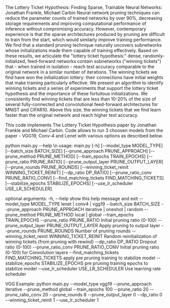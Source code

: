 The Lottery Ticket Hypothesis: Finding Sparse, Trainable Neural Networks:
Jonathan Frankle, Michael Carbin
Neural network pruning techniques can reduce the parameter counts of trained networks by over 90%, decreasing storage requirements and improving computational performance of inference without compromising accuracy. However, contemporary experience is that the sparse architectures produced by pruning are difficult to train from the start, which would similarly improve training performance.
We find that a standard pruning technique naturally uncovers subnetworks whose initializations made them capable of training effectively. Based on these results, we articulate the "lottery ticket hypothesis:" dense, randomly-initialized, feed-forward networks contain subnetworks ("winning tickets") that - when trained in isolation - reach test accuracy comparable to the original network in a similar number of iterations. The winning tickets we find have won the initialization lottery: their connections have initial weights that make training particularly effective.
We present an algorithm to identify winning tickets and a series of experiments that support the lottery ticket hypothesis and the importance of these fortuitous initializations. We consistently find winning tickets that are less than 10-20% of the size of several fully-connected and convolutional feed-forward architectures for MNIST and CIFAR10. Above this size, the winning tickets that we find learn faster than the original network and reach higher test accuracy.

This code implements The Lottery Ticket Hypothesis paper by Jonathan Frankle and Michael Carbin. Code allows to run 3 choosen models from the paper - VGG19, Conv-4 and Lenet with various options as described below. 

python main.py --help \n
usage: main.py [-h] [--model_type MODEL_TYPE] [--batch_size BATCH_SIZE]
               [--prune_approach PRUNE_APPROACH] [--prune_method PRUNE_METHOD]
               [--train_epochs TRAIN_EPOCHS] [--prune_ratio PRUNE_RATIO]
               [--prune_output_layer PRUNE_OUTPUT_LAYER]
               [--prune_rounds PRUNE_ROUNDS]
               [--winning_ticket_reinit WINNING_TICKET_REINIT]
               [--dp_ratio DP_RATIO] [--prune_ratio_conv PRUNE_RATIO_CONV]
               [--find_matching_tickets FIND_MATCHING_TICKETS]
               [--stabilize_epochs STABILIZE_EPOCHS]
               [--use_lr_scheduler USE_LR_SCHEDULER]

optional arguments:
  -h, --help            show this help message and exit
  --model_type MODEL_TYPE
                        lenet | conv4 | vgg19
  --batch_size BATCH_SIZE
  --prune_approach PRUNE_APPROACH
                        iterative | oneshot | random
  --prune_method PRUNE_METHOD
                        local | global
  --train_epochs TRAIN_EPOCHS
  --prune_ratio PRUNE_RATIO
                        Initial pruning ratio (0-100)
  --prune_output_layer PRUNE_OUTPUT_LAYER
                        Apply pruning to output layer
  --prune_rounds PRUNE_ROUNDS
                        Number of pruning rounds
  --winning_ticket_reinit WINNING_TICKET_REINIT
                        Random reinitialization of winning tickets (from
                        pruning with rewind)
  --dp_ratio DP_RATIO   Dropout ratio (0-100)
  --prune_ratio_conv PRUNE_RATIO_CONV
                        Initial pruning ratio (0-100) for Convolution layers
  --find_matching_tickets FIND_MATCHING_TICKETS
                        apply pre pruning training to stabilize model
  --stabilize_epochs STABILIZE_EPOCHS
                        pre pruning training epochs to stabilize model
  --use_lr_scheduler USE_LR_SCHEDULER
                        Use learning rate scheduler

VGG Example:
python main.py --model_type vgg19 --prune_approach iterative --prune_method global --train_epochs 100 --prune_ratio 20 --prune_ratio_conv 20 --prune_rounds 8 --prune_output_layer 0 --dp_ratio 0 --winning_ticket_reinit 1 --use_lr_scheduler 1
